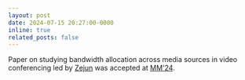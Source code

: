 ```yaml
---
layout: post
date: 2024-07-15 20:27:00-0000
inline: true
related_posts: false
---
```


Paper on studying bandwidth allocation across media sources in video conferencing led by [Zejun]() was accepted at [MM'24](https://2024.acmmm.org/).